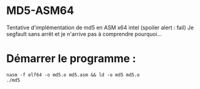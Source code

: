 # MD5-ASM64
 Tentative d'implémentation de md5 en ASM x64 intel (spoiler alert : fail)
 Je segfault sans arrêt et je n'arrive pas à comprendre pourquoi...

 # Démarrer le programme : 
 `nasm -f elf64 -o md5.o md5.asm && ld -o md5 md5.o`\
 `./md5`